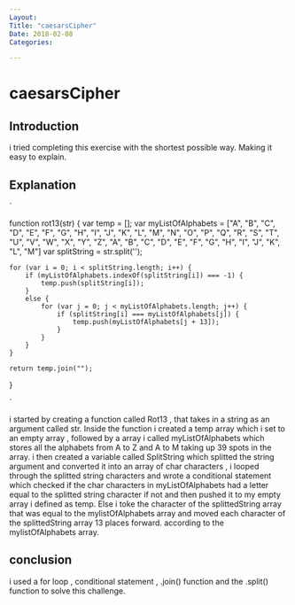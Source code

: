 ```yaml
---
Layout:
Title: "caesarsCipher"
Date: 2018-02-08
Categories:

---
```

# caesarsCipher

## Introduction

i tried completing this exercise with the shortest possible way. Making it easy to explain. 

## Explanation 
`

function rot13(str) {
    var temp = [];
    var myListOfAlphabets = ["A", "B", "C", "D", "E", "F", "G", "H", "I", "J", "K", "L", "M", "N", "O", "P", "Q", "R", "S", "T", "U", "V", "W", "X", "Y", "Z", "A", "B", "C", "D", "E", "F", "G", "H", "I", "J", "K", "L", "M"]
    var splitString = str.split('');

    for (var i = 0; i < splitString.length; i++) {
        if (myListOfAlphabets.indexOf(splitString[i]) === -1) {
            temp.push(splitString[i]);
        }
        else {
            for (var j = 0; j < myListOfAlphabets.length; j++) {
                if (splitString[i] === myListOfAlphabets[j]) {
                    temp.push(myListOfAlphabets[j + 13]);
                }
            }
        }
    }

    return temp.join("");

}

`

i started by creating a function called Rot13 , that takes in a string as an argument called str. Inside the function i created a temp array which i set to 
an empty array , followed by a array i called myListOfAlphabets which stores all the alphabets from A to Z and A to M taking up 39 spots in the array. 
i then created a variable called SplitString which splitted the string argument and converted it into an array of char characters , i looped through the 
splitted string characters and wrote a conditional statement which checked if the char characters in  myListOfAlphabets had a letter equal to the
 splitted string character if not and then pushed it to my empty array i defined as temp. Else i toke the character of the splittedString array that was equal
  to the mylistOfAlphabets array and moved each character of the splittedString array 13 places forward. according to the mylistOfAlphabets array.

## conclusion

i used a for loop , conditional statement , .join() function and the .split() function to solve this challenge.

  

